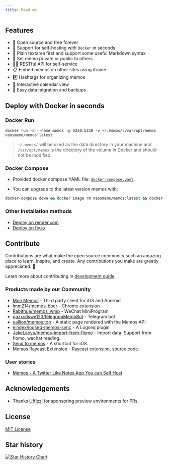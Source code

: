 ```yaml
---
title: Read me
---
```


## Features

- 🦄 Open source and free forever
- 🚀 Support for self-hosting with `Docker` in seconds
- 📜 Plain textarea first and support some useful Markdown syntax
- 👥 Set memo private or public to others
- 🧑‍💻 RESTful API for self-service
- 📋 Embed memos on other sites using iframe
- #️⃣ Hashtags for organizing memos
- 📆 Interactive calendar view
- 💾 Easy data migration and backups

## Deploy with Docker in seconds

### Docker Run

```docker
docker run -d --name memos -p 5230:5230 -v ~/.memos/:/var/opt/memos neosmemo/memos:latest
```

> `~/.memos/` will be used as the data directory in your machine and `/var/opt/memos` is the directory of the volume in Docker and should not be modified.

### Docker Compose

- Provided docker compose YAML file: [`docker-compose.yaml`](./docker-compose.yaml).

- You can upgrade to the latest version memos with:

```sh
docker-compose down && docker image rm neosmemo/memos:latest && docker-compose up -d
```

### Other installation methods

- [Deploy on render.com](./docs/deploy-with-render.md)
- [Deploy on fly.io](https://github.com/hu3rror/memos-on-fly)

## Contribute

Contributions are what make the open source community such an amazing place to learn, inspire, and create. Any contributions you make are greatly appreciated. 🥰

Learn more about contributing in [development guide](./docs/development.md).

### Products made by our Community

- [Moe Memos](https://memos.moe/) - Third party client for iOS and Android
- [lmm214/memos-bber](https://github.com/lmm214/memos-bber) - Chrome extension
- [Rabithua/memos_wmp](https://github.com/Rabithua/memos_wmp) - WeChat MiniProgram
- [qazxcdswe123/telegramMemoBot](https://github.com/qazxcdswe123/telegramMemoBot) - Telegram bot
- [eallion/memos.top](https://github.com/eallion/memos.top) - A static page rendered with the Memos API
- [eindex/logseq-memos-sync](https://github.com/EINDEX/logseq-memos-sync) - A Logseq plugin
- [JakeLaoyu/memos-import-from-flomo](https://github.com/JakeLaoyu/memos-import-from-flomo) - Import data. Support from flomo, wechat reading.
- [Send to memos](https://sharecuts.cn/shortcut/12640) - A shortcut for iOS.
- [Memos Raycast Extension](https://www.raycast.com/JakeYu/memos) - Raycast extension, [source code](https://github.com/JakeLaoyu/memos-raycast).

### User stories

- [Memos - A Twitter Like Notes App You can Self Host](https://noted.lol/memos/)

## Acknowledgements

- Thanks [Uffizzi](https://www.uffizzi.com/) for sponsoring preview environments for PRs.

## License

[MIT License](https://github.com/usememos/memos/blob/main/LICENSE)

## Star history

[![Star History Chart](https://api.star-history.com/svg?repos=usememos/memos&type=Date)](https://star-history.com/#usememos/memos&Date)
